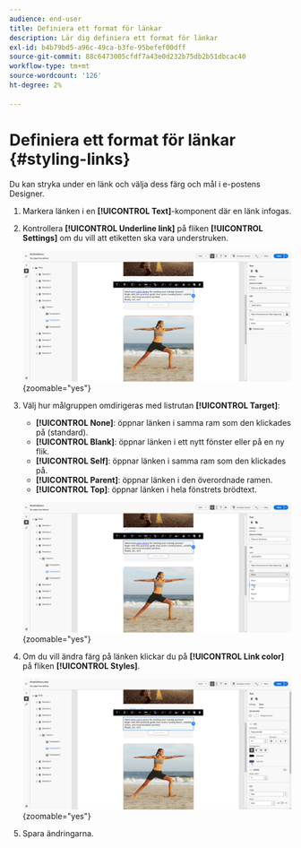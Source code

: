 ```yaml
---
audience: end-user
title: Definiera ett format för länkar
description: Lär dig definiera ett format för länkar
exl-id: b4b79bd5-a96c-49ca-b3fe-95befef00dff
source-git-commit: 88c6473005cfdf7a43e0d232b75db2b51dbcac40
workflow-type: tm+mt
source-wordcount: '126'
ht-degree: 2%

---
```



# Definiera ett format för länkar {#styling-links}

Du kan stryka under en länk och välja dess färg och mål i e-postens Designer.

1. Markera länken i en **[!UICONTROL Text]**-komponent där en länk infogas.

1. Kontrollera **[!UICONTROL Underline link]** på fliken **[!UICONTROL Settings]** om du vill att etiketten ska vara understruken.

   ![](assets/link_1.png){zoomable="yes"}

1. Välj hur målgruppen omdirigeras med listrutan **[!UICONTROL Target]**:

   * **[!UICONTROL None]**: öppnar länken i samma ram som den klickades på (standard).
   * **[!UICONTROL Blank]**: öppnar länken i ett nytt fönster eller på en ny flik.
   * **[!UICONTROL Self]**: öppnar länken i samma ram som den klickades på.
   * **[!UICONTROL Parent]**: öppnar länken i den överordnade ramen.
   * **[!UICONTROL Top]**: öppnar länken i hela fönstrets brödtext.

   ![](assets/link_2.png){zoomable="yes"}

1. Om du vill ändra färg på länken klickar du på **[!UICONTROL Link color]** på fliken **[!UICONTROL Styles]**.

   ![](assets/link_3.png){zoomable="yes"}

1. Spara ändringarna.
